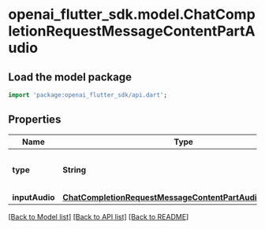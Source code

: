 # openai_flutter_sdk.model.ChatCompletionRequestMessageContentPartAudio

## Load the model package
```dart
import 'package:openai_flutter_sdk/api.dart';
```

## Properties
Name | Type | Description | Notes
------------ | ------------- | ------------- | -------------
**type** | **String** | The type of the content part. Always `input_audio`. | 
**inputAudio** | [**ChatCompletionRequestMessageContentPartAudioInputAudio**](ChatCompletionRequestMessageContentPartAudioInputAudio.md) |  | 

[[Back to Model list]](../README.md#documentation-for-models) [[Back to API list]](../README.md#documentation-for-api-endpoints) [[Back to README]](../README.md)


